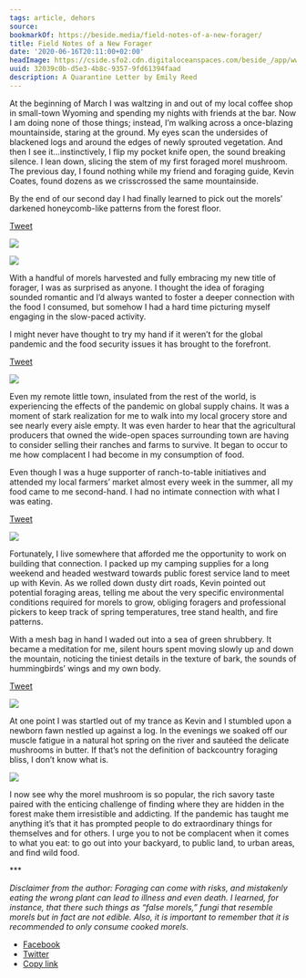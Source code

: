 ```yaml
---
tags: article, dehors
source:
bookmarkOf: https://beside.media/field-notes-of-a-new-forager/
title: Field Notes of a New Forager
date: '2020-06-16T20:11:00+02:00'
headImage: https://cside.sfo2.cdn.digitaloceanspaces.com/beside_/app/www/2020/06/emily_reed_thumbnail1.jpg
uuid: 32039c0b-d5e3-4b8c-9357-9fd61394faad
description: A Quarantine Letter by Emily Reed
---
```


At the beginning of March I was waltzing in and out of my local coffee shop in small-town Wyoming and spending my nights with friends at the bar. Now I am doing none of those things; instead, I’m walking across a once-blazing mountainside, staring at the ground. My eyes scan the undersides of blackened logs and around the edges of newly sprouted vegetation. And then I see it…instinctively, I flip my pocket knife open, the sound breaking silence. I lean down, slicing the stem of my first foraged morel mushroom. The previous day, I found nothing while my friend and foraging guide, Kevin Coates, found dozens as we crisscrossed the same mountainside.

By the end of our second day I had finally learned to pick out the morels’ darkened honeycomb-like patterns from the forest floor.

[Tweet](https://twitter.com/intent/tweet?text=By%20the%20end%20of%20our%20second%20day%20I%20had%20finally%20learned%20to%20pick%20out%20the%20morels%E2%80%99%20darkened%20honeycomb-like%20patterns%20from%20the%20forest%20floor.%0A&url=https%3A%2F%2Fbeside.media%2Fnew-narratives%2Ffield-notes-of-a-new-forager%2F&via=beside_media)

![](https://cside.sfo2.cdn.digitaloceanspaces.com/beside_/app/www/2020/06/BESIDE_1.jpg)

![](https://cside.sfo2.cdn.digitaloceanspaces.com/beside_/app/www/2020/06/IMG_2133-2.jpg)

With a handful of morels harvested and fully embracing my new title of forager, I was as surprised as anyone. I thought the idea of foraging sounded romantic and I’d always wanted to foster a deeper connection with the food I consumed, but somehow I had a hard time picturing myself engaging in the slow-paced activity.

I might never have thought to try my hand if it weren’t for the global pandemic and the food security issues it has brought to the forefront.

[Tweet](https://twitter.com/intent/tweet?text=I%20might%20never%20have%20thought%20to%20try%20my%20hand%20if%20it%20weren%E2%80%99t%20for%20the%20global%20pandemic%20and%20the%20food%20security%20issues%20it%20has%20brought%20to%20the%20forefront.%0A&url=https%3A%2F%2Fbeside.media%2Fnew-narratives%2Ffield-notes-of-a-new-forager%2F&via=beside_media)

![](https://cside.sfo2.cdn.digitaloceanspaces.com/beside_/app/www/2020/06/IMG_7491.jpg)

Even my remote little town, insulated from the rest of the world, is experiencing the effects of the pandemic on global supply chains. It was a moment of stark realization for me to walk into my local grocery store and see nearly every aisle empty. It was even harder to hear that the agricultural producers that owned the wide-open spaces surrounding town are having to consider selling their ranches and farms to survive. It began to occur to me how complacent I had become in my consumption of food.

Even though I was a huge supporter of ranch-to-table initiatives and attended my local farmers’ market almost every week in the summer, all my food came to me second-hand. I had no intimate connection with what I was eating.

[Tweet](https://twitter.com/intent/tweet?text=Even%20though%20I%20was%20a%20huge%20supporter%20of%20ranch-to-table%20initiatives%20and%20attended%20my%20local%20farmers%E2%80%99%20market%20almost%20every%20week%20in%20the%20summer%2C%20all%20my%20food%20came%20to%20me%20second-hand.%20I%20had%20no%20intimate%20connection%20with%20what%20I%20was%20eating.%0A&url=https%3A%2F%2Fbeside.media%2Fnew-narratives%2Ffield-notes-of-a-new-forager%2F&via=beside_media)

![](https://cside.sfo2.cdn.digitaloceanspaces.com/beside_/app/www/2020/06/img_2071.jpg)

Fortunately, I live somewhere that afforded me the opportunity to work on building that connection. I packed up my camping supplies for a long weekend and headed westward towards public forest service land to meet up with Kevin. As we rolled down dusty dirt roads, Kevin pointed out potential foraging areas, telling me about the very specific environmental conditions required for morels to grow, obliging foragers and professional pickers to keep track of spring temperatures, tree stand health, and fire patterns.

With a mesh bag in hand I waded out into a sea of green shrubbery. It became a meditation for me, silent hours spent moving slowly up and down the mountain, noticing the tiniest details in the texture of bark, the sounds of hummingbirds’ wings and my own body.

[Tweet](https://twitter.com/intent/tweet?text=With%20a%20mesh%20bag%20in%20hand%20I%20waded%20out%20into%20a%20sea%20of%20green%20shrubbery.%20It%20became%20a%20meditation%20for%20me%2C%20silent%20hours%20spent%20moving%20slowly%20up%20and%20down%20the%20mountain%2C%20noticing%20the%20tiniest%20details%20in%20the%20texture%20of%20bark%2C%20the%20sounds%20of%20hummingbirds%E2%80%99%20wings%20and%20my%20own%20body.%0A&url=https%3A%2F%2Fbeside.media%2Fnew-narratives%2Ffield-notes-of-a-new-forager%2F&via=beside_media)

![](https://cside.sfo2.cdn.digitaloceanspaces.com/beside_/app/www/2020/06/BESIDE_4.jpg)

At one point I was startled out of my trance as Kevin and I stumbled upon a newborn fawn nestled up against a log. In the evenings we soaked off our muscle fatigue in a natural hot spring on the river and sautéed the delicate mushrooms in butter. If that’s not the definition of backcountry foraging bliss, I don’t know what is.

![](https://cside.sfo2.cdn.digitaloceanspaces.com/beside_/app/www/2020/06/BESIDE_5_1.jpg)

I now see why the morel mushroom is so popular, the rich savory taste paired with the enticing challenge of finding where they are hidden in the forest make them irresistible and addicting. If the pandemic has taught me anything it’s that it has prompted people to do extraordinary things for themselves and for others. I urge you to not be complacent when it comes to what you eat: to go out into your backyard, to public land, to urban areas, and find wild food.

\*\*\*

_Disclaimer from the author: Foraging can come with risks, and mistakenly eating the wrong plant can lead to illness and even death. I learned, for instance, that there such things as “false morels,” fungi that resemble morels but in fact are not edible. Also, it is important to remember that it is recommended to only consume cooked morels._

*   [Facebook](#)
*   [Twitter](https://twitter.com/intent/tweet?text=Field%20Notes%20of%20a%20New%20Forager&url=https%3A%2F%2Fbeside.media%2Fnew-narratives%2Ffield-notes-of-a-new-forager%2F&via=beside_media)
*   [Copy link](#)